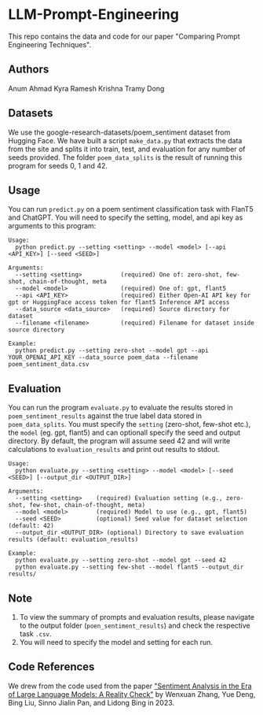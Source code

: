 # LLM-Prompt-Engineering

This repo contains the data and code for our paper "Comparing Prompt Engineering Techniques".

## Authors
Anum Ahmad 
Kyra Ramesh Krishna
Tramy Dong

## Datasets 
We use the google-research-datasets/poem_sentiment dataset from Hugging Face. We have built a script `make_data.py` that extracts the data from the site and splits it into train, test, and evaluation for any number of seeds provided. The folder `poem_data_splits` is the result of running this program for seeds 0, 1 and 42.

## Usage
You can run `predict.py` on a poem sentiment classification task with FlanT5 and ChatGPT. You will need to specify the setting, model, and api key as arguments to this program:
```
Usage:
  python predict.py --setting <setting> --model <model> [--api <API_KEY>] [--seed <SEED>]

Arguments:
  --setting <setting>           (required) One of: zero-shot, few-shot, chain-of-thought, meta
  --model <model>               (required) One of: gpt, flant5
  --api <API_KEY>               (required) Either Open-AI API key for gpt or HuggingFace access token for flant5 Inference API access
  --data_source <data_source>   (required) Source directory for dataset
  --filename <filename>         (required) Filename for dataset inside source directory

Example:
  python predict.py --setting zero-shot --model gpt --api YOUR_OPENAI_API_KEY --data_source poem_data --filename poem_sentiment_data.csv
```

## Evaluation
You can run the program `evaluate.py` to evaluate the results stored in `poem_sentiment_results` against the true label data stored in `poem_data_splits`. You must specify the `setting` (zero-shot, few-shot etc.), the `model` (eg. gpt, flant5) and can optionall specify the seed and output directory. By default, the program will assume seed 42 and will write calculations to `evaluation_results` and print out results to stdout. 
```
Usage:
  python evaluate.py --setting <setting> --model <model> [--seed <SEED>] [--output_dir <OUTPUT_DIR>]

Arguments:
  --setting <setting>    (required) Evaluation setting (e.g., zero-shot, few-shot, chain-of-thought, meta)
  --model <model>        (required) Model to use (e.g., gpt, flant5)
  --seed <SEED>          (optional) Seed value for dataset selection (default: 42)
  --output_dir <OUTPUT_DIR> (optional) Directory to save evaluation results (default: evaluation_results)

Example:
  python evaluate.py --setting zero-shot --model gpt --seed 42
  python evaluate.py --setting few-shot --model flant5 --output_dir results/
```

## Note
1. To view the summary of prompts and evaluation results, please navigate to the output folder (`poen_sentiment_results`) and check the respective task `.csv`.
2. You will need to specify the model and setting for each run. 

## Code References
We drew from the code used from the paper ["Sentiment Analysis in the Era of Large Language Models: A Reality Check"](https://arxiv.org/abs/2305.15005) by Wenxuan Zhang, Yue Deng, Bing Liu, Sinno Jialin Pan, and Lidong Bing in 2023.
